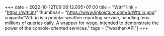 +++
date = 2022-10-12T09:06:12.895+07:00
title = "Wttr"
link = "https://wttr.in/"
thumbnail = "https://www.linkpicture.com/q/Wttr.in.png"
snippet="Wttr.in is a popular weather reporting service, handling tens millions of queries daily. A wrapper for wego, intended to demonstrate the power of the console-oriented services."
tags = ["weather-API"]
+++

